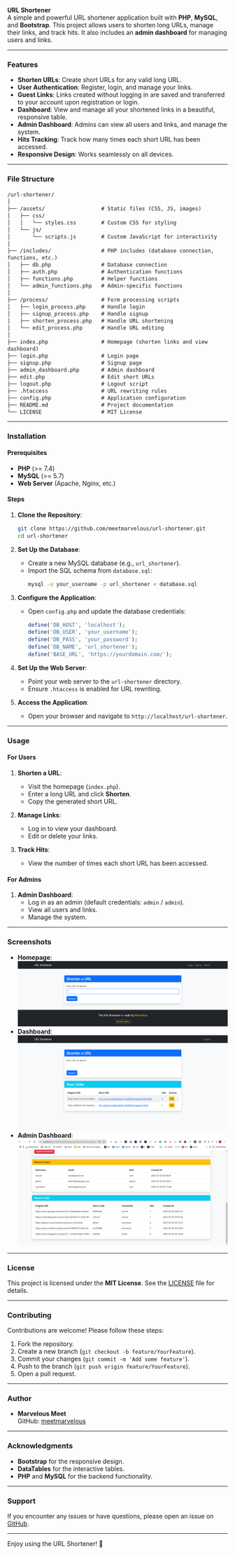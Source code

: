 **URL Shortener**  
A simple and powerful URL shortener application built with **PHP**, **MySQL**, and **Bootstrap**. This project allows users to shorten long URLs, manage their links, and track hits. It also includes an **admin dashboard** for managing users and links.

---

### **Features**  
- **Shorten URLs**: Create short URLs for any valid long URL.  
- **User Authentication**: Register, login, and manage your links.  
- **Guest Links**: Links created without logging in are saved and transferred to your account upon registration or login.  
- **Dashboard**: View and manage all your shortened links in a beautiful, responsive table.  
- **Admin Dashboard**: Admins can view all users and links, and manage the system.  
- **Hits Tracking**: Track how many times each short URL has been accessed.  
- **Responsive Design**: Works seamlessly on all devices.  

---

### **File Structure**  
```
/url-shortener/
│
├── /assets/                  # Static files (CSS, JS, images)
│   ├── css/
│   │   └── styles.css        # Custom CSS for styling
│   └── js/
│       └── scripts.js        # Custom JavaScript for interactivity
│
├── /includes/                # PHP includes (database connection, functions, etc.)
│   ├── db.php                # Database connection
│   ├── auth.php              # Authentication functions
│   ├── functions.php         # Helper functions
│   └── admin_functions.php   # Admin-specific functions
│
├── /process/                 # Form processing scripts
│   ├── login_process.php     # Handle login
│   ├── signup_process.php    # Handle signup
│   ├── shorten_process.php   # Handle URL shortening
│   └── edit_process.php      # Handle URL editing
│
├── index.php                 # Homepage (shorten links and view dashboard)
├── login.php                 # Login page
├── signup.php                # Signup page
├── admin_dashboard.php       # Admin dashboard
├── edit.php                  # Edit short URLs
├── logout.php                # Logout script
├── .htaccess                 # URL rewriting rules
├── config.php                # Application configuration
├── README.md                 # Project documentation
└── LICENSE                   # MIT License
```

---

### **Installation**  

#### **Prerequisites**  
- **PHP** (>= 7.4)  
- **MySQL** (>= 5.7)  
- **Web Server** (Apache, Nginx, etc.)  

#### **Steps**  
1. **Clone the Repository**:  
   ```bash
   git clone https://github.com/meetmarvelous/url-shortener.git
   cd url-shortener
   ```

2. **Set Up the Database**:  
   - Create a new MySQL database (e.g., `url_shortener`).  
   - Import the SQL schema from `database.sql`:  
     ```bash
     mysql -u your_username -p url_shortener < database.sql
     ```

3. **Configure the Application**:  
   - Open `config.php` and update the database credentials:  
     ```php
     define('DB_HOST', 'localhost');
     define('DB_USER', 'your_username');
     define('DB_PASS', 'your_password');
     define('DB_NAME', 'url_shortener');
     define('BASE_URL', 'https://yourdomain.com/');
     ```

4. **Set Up the Web Server**:  
   - Point your web server to the `url-shortener` directory.  
   - Ensure `.htaccess` is enabled for URL rewriting.  

5. **Access the Application**:  
   - Open your browser and navigate to `http://localhost/url-shortener`.  

---

### **Usage**  

#### **For Users**  
1. **Shorten a URL**:  
   - Visit the homepage (`index.php`).  
   - Enter a long URL and click **Shorten**.  
   - Copy the generated short URL.  

2. **Manage Links**:  
   - Log in to view your dashboard.  
   - Edit or delete your links.  

3. **Track Hits**:  
   - View the number of times each short URL has been accessed.  

#### **For Admins**  
1. **Admin Dashboard**:  
   - Log in as an admin (default credentials: `admin` / `admin`).  
   - View all users and links.  
   - Manage the system.  

---

### **Screenshots**  
- **Homepage**: ![Homepage](screenshots/homepage.png)  
- **Dashboard**: ![Dashboard](screenshots/dashboard.png)  
- **Admin Dashboard**: ![Admin Dashboard](screenshots/admin_dashboard.png)  

---

### **License**  
This project is licensed under the **MIT License**. See the [LICENSE](LICENSE) file for details.  

---

### **Contributing**  
Contributions are welcome! Please follow these steps:  
1. Fork the repository.  
2. Create a new branch (`git checkout -b feature/YourFeature`).  
3. Commit your changes (`git commit -m 'Add some feature'`).  
4. Push to the branch (`git push origin feature/YourFeature`).  
5. Open a pull request.  

---

### **Author**  
- **Marvelous Meet**  
  GitHub: [meetmarvelous](https://github.com/meetmarvelous)  

---

### **Acknowledgments**  
- **Bootstrap** for the responsive design.  
- **DataTables** for the interactive tables.  
- **PHP** and **MySQL** for the backend functionality.  

---

### **Support**  
If you encounter any issues or have questions, please open an issue on [GitHub](https://github.com/meetmarvelous/url-shortener/issues).  

---

Enjoy using the URL Shortener! 🚀